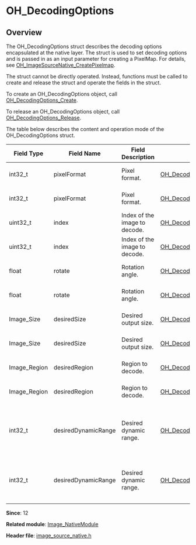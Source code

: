 # OH_DecodingOptions
<!--Kit: Image Kit-->
<!--Subsystem: Multimedia-->
<!--Owner: @aulight02-->
<!--Designer: @liyang_bryan-->
<!--Tester: @xchaosioda-->
<!--Adviser: @w_Machine_cc-->

## Overview

The OH_DecodingOptions struct describes the decoding options encapsulated at the native layer. The struct is used to set decoding options and is passed in as an input parameter for creating a PixelMap. For details, see [OH_ImageSourceNative_CreatePixelmap](capi-image-source-native-h.md#oh_imagesourcenative_createpixelmap).

The struct cannot be directly operated. Instead, functions must be called to create and release the struct and operate the fields in the struct.

To create an OH_DecodingOptions object, call [OH_DecodingOptions_Create](capi-image-source-native-h.md#oh_decodingoptions_create).

To release an OH_DecodingOptions object, call [OH_DecodingOptions_Release](capi-image-source-native-h.md#oh_decodingoptions_release).

The table below describes the content and operation mode of the OH_DecodingOptions struct.

| Field Type| Field Name| Field Description|Operation Function| Function Description|
| -------- | -------- | -------- | -------- | -------- |
| int32_t | pixelFormat | Pixel format.| [OH_DecodingOptions_GetPixelFormat](capi-image-source-native-h.md#oh_decodingoptions_getpixelformat) |Obtains the pixel format.|
| int32_t | pixelFormat | Pixel format.| [OH_DecodingOptions_SetPixelFormat](capi-image-source-native-h.md#oh_decodingoptions_setpixelformat) | Sets the pixel format.|
| uint32_t | index | Index of the image to decode.| [OH_DecodingOptions_GetIndex](capi-image-source-native-h.md#oh_decodingoptions_getindex) | Obtains the index of an image.|
| uint32_t | index | Index of the image to decode.| [OH_DecodingOptions_SetIndex](capi-image-source-native-h.md#oh_decodingoptions_setindex) | Sets the index for an image.|
| float | rotate | Rotation angle.| [OH_DecodingOptions_GetRotate](capi-image-source-native-h.md#oh_decodingoptions_getrotate) | Obtains the rotation degree.|
| float | rotate | Rotation angle.| [OH_DecodingOptions_SetRotate](capi-image-source-native-h.md#oh_decodingoptions_setrotate) | Sets the rotation angle.|
| Image_Size | desiredSize | Desired output size.| [OH_DecodingOptions_GetDesiredSize](capi-image-source-native-h.md#oh_decodingoptions_getdesiredsize) | Obtains the desired output size.|
| Image_Size | desiredSize | Desired output size.| [OH_DecodingOptions_SetDesiredSize](capi-image-source-native-h.md#oh_decodingoptions_setdesiredsize) | Sets the desired output size.|
| Image_Region | desiredRegion | Region to decode.| [OH_DecodingOptions_GetDesiredRegion](capi-image-source-native-h.md#oh_decodingoptions_getdesiredregion) | Obtains the region to decode.|
| Image_Region | desiredRegion | Region to decode.| [OH_DecodingOptions_SetDesiredRegion](capi-image-source-native-h.md#oh_decodingoptions_setdesiredregion) | Sets the region to decode.|
| int32_t | desiredDynamicRange | Desired dynamic range.| [OH_DecodingOptions_GetDesiredDynamicRange](capi-image-source-native-h.md#oh_decodingoptions_getdesireddynamicrange) |Obtains the desired dynamic range configured during decoding.|
| int32_t | desiredDynamicRange | Desired dynamic range.| [OH_DecodingOptions_SetDesiredDynamicRange](capi-image-source-native-h.md#oh_decodingoptions_setdesireddynamicrange)|Sets the desired dynamic range during decoding.|

**Since**: 12

**Related module**: [Image_NativeModule](capi-image-nativemodule.md)

**Header file**: [image_source_native.h](capi-image-source-native-h.md)
